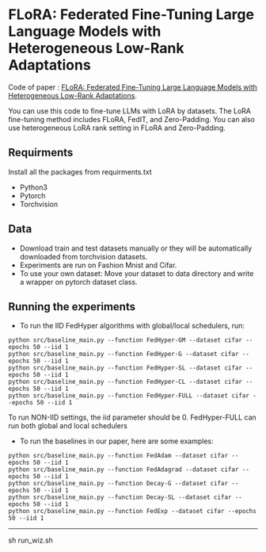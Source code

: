 # FLoRA: Federated Fine-Tuning Large Language Models with Heterogeneous Low-Rank Adaptations
Code of paper : [FLoRA: Federated Fine-Tuning Large Language Models with Heterogeneous Low-Rank Adaptations](https://arxiv.org/pdf/2409.05976).

You can use this code to fine-tune LLMs with LoRA by datasets.
The LoRA fine-tuning method includes FLoRA, FedIT, and Zero-Padding. You can also use heterogeneous LoRA rank setting in FLoRA and Zero-Padding.

## Requirments
Install all the packages from requirments.txt
* Python3
* Pytorch
* Torchvision

## Data
* Download train and test datasets manually or they will be automatically downloaded from torchvision datasets.
* Experiments are run on Fashion Mnist and Cifar.
* To use your own dataset: Move your dataset to data directory and write a wrapper on pytorch dataset class.

## Running the experiments
* To run the IID FedHyper algorithms with global/local schedulers, run:
```
python src/baseline_main.py --function FedHyper-GM --dataset cifar --epochs 50 --iid 1
python src/baseline_main.py --function FedHyper-G --dataset cifar --epochs 50 --iid 1
python src/baseline_main.py --function FedHyper-SL --dataset cifar --epochs 50 --iid 1
python src/baseline_main.py --function FedHyper-CL --dataset cifar --epochs 50 --iid 1
python src/baseline_main.py --function FedHyper-FULL --dataset cifar --epochs 50 --iid 1
```
To run NON-IID settings, the iid parameter should be 0.
FedHyper-FULL can run both global and local schedulers

* To run the baselines in our paper, here are some examples:
```
python src/baseline_main.py --function FedAdam --dataset cifar --epochs 50 --iid 1
python src/baseline_main.py --function FedAdagrad --dataset cifar --epochs 50 --iid 1
python src/baseline_main.py --function Decay-G --dataset cifar --epochs 50 --iid 1
python src/baseline_main.py --function Decay-SL --dataset cifar --epochs 50 --iid 1
python src/baseline_main.py --function FedExp --dataset cifar --epochs 50 --iid 1
```
-----


sh run_wiz.sh
